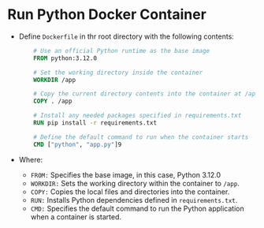 # Run Python Docker Container

- Define `Dockerfile` in thr root directory with the following contents:

  ```Dockerfile
      # Use an official Python runtime as the base image
      FROM python:3.12.0

      # Set the working directory inside the container
      WORKDIR /app

      # Copy the current directory contents into the container at /app
      COPY . /app

      # Install any needed packages specified in requirements.txt
      RUN pip install -r requirements.txt

      # Define the default command to run when the container starts
      CMD ["python", "app.py"]9
  ```

- Where:
  - `FROM:` Specifies the base image, in this case, Python 3.12.0
  - `WORKDIR:` Sets the working directory within the container to `/app`.
  - `COPY:` Copies the local files and directories into the container.
  - `RUN:` Installs Python dependencies defined in `requirements.txt`.
  - `CMD:` Specifies the default command to run the Python application when a container is started.
